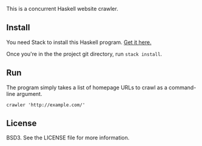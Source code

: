 
This is a concurrent Haskell website crawler.

## Install

You need Stack to install this Haskell program.
[Get it here.](https://docs.haskellstack.org/en/stable/README/#how-to-install)

Once you're in the the project git directory, run `stack install`.

## Run

The program simply takes a list of homepage URLs to crawl as a command-line argument.

`crawler 'http://example.com/'`

## License

BSD3. See the LICENSE file for more information.

